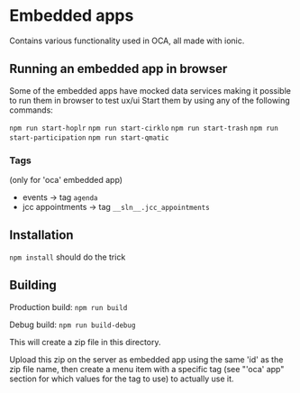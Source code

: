 # Embedded apps

Contains various functionality used in OCA, all made with ionic.

## Running an embedded app in browser

Some of the embedded apps have mocked data services making it possible to run them in browser to test ux/ui
Start them by using any of the following commands:

`npm run start-hoplr`
`npm run start-cirklo`
`npm run start-trash`
`npm run start-participation`
`npm run start-qmatic`


### Tags

(only for 'oca' embedded app)

- events -> tag `agenda` 
- jcc appointments -> tag `__sln__.jcc_appointments`


## Installation

`npm install` should do the trick


## Building

Production build: `npm run build`

Debug build: `npm run build-debug`

This will create a zip file in this directory.

Upload this zip on the server as embedded app using the same 'id' as the zip file name, then create a menu item with a specific tag (see "'oca' app" section for which values for the tag to use) to actually use it.
